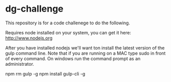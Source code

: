 # dg-challenge
This repository is for a code challenege to do the following.


Requires node installed on your system, you can get it here: http://www.nodejs.org

After you have installed nodejs we'll want ton install the latest version of the gulp command line.  Note that if you are running on a MAC type sudo in front of every command.  On windows run the command prompt as an administrator.

npm rm gulp -g
npm install gulp-cli -g
